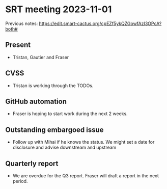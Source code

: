 # SRT meeting 2023-11-01

Previous notes: https://edit.smart-cactus.org/cpEZf5ykQZGowfAzI3OPcA?both#

## Present

- Tristan, Gautier and Fraser


## CVSS

- Tristan is working through the TODOs.

## GitHub automation

- Fraser is hoping to start work during the next 2 weeks.


## Outstanding embargoed issue

- Follow up with Mihai if he knows the status.  We might
  set a date for disclosure and advise downstream and upstream
  
## Quarterly report

- We are overdue for the Q3 report.  Fraser will draft
  a report in the next period.